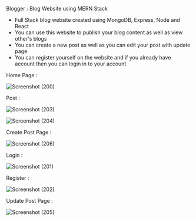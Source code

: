 Blogger : Blog Website using MERN Stack

- Full Stack blog website created using MongoDB, Express, Node and React 
- You can use this website to publish your blog content as well as view other's blogs
- You can create a new post as well as you can edit your post with update page
- You can register yourself on the website and if you already have account then you can login in to your account


Home Page : 

![Screenshot (200)](https://github.com/svp12345/blogger/assets/64649386/23236669-1f44-41b4-bac4-755d7411e352)

Post :

![Screenshot (203)](https://github.com/svp12345/blogger/assets/64649386/86b4774e-588b-4f44-8687-5a43a5e04c62)

![Screenshot (204)](https://github.com/svp12345/blogger/assets/64649386/ff0eee75-9408-4abd-822e-1d9c66e0b1fe)


Create Post Page :

![Screenshot (206)](https://github.com/svp12345/blogger/assets/64649386/97d935d8-8c27-47bc-ba4a-695e65110ae9)

Login : 

![Screenshot (201)](https://github.com/svp12345/blogger/assets/64649386/49a73f76-7434-469d-b364-d6c7fd8ca930)

Register : 

![Screenshot (202)](https://github.com/svp12345/blogger/assets/64649386/12fa2955-70a0-43f7-b6a2-e68e7b20c6c0)

Update Post Page : 

![Screenshot (205)](https://github.com/svp12345/blogger/assets/64649386/be756d61-9234-4687-81ca-f3fab0ae568f)



